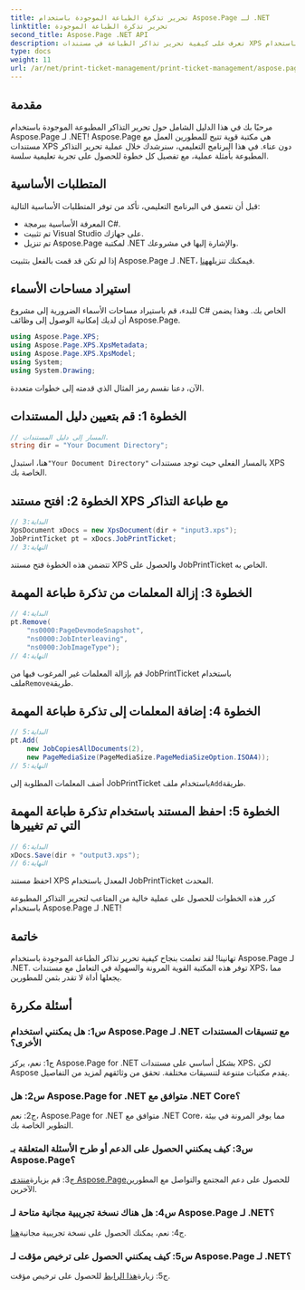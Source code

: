 ```yaml
---
title: تحرير تذكرة الطباعة الموجودة باستخدام Aspose.Page لـ .NET
linktitle: تحرير تذكرة الطباعة الموجودة
second_title: Aspose.Page .NET API
description: تعرف على كيفية تحرير تذاكر الطباعة في مستندات XPS باستخدام Aspose.Page لـ .NET. دليل خطوة بخطوة للمطورين. تعزيز التحكم في طباعة المستندات دون عناء.
type: docs
weight: 11
url: /ar/net/print-ticket-management/print-ticket-management/aspose.page/
---
```

## مقدمة

مرحبًا بك في هذا الدليل الشامل حول تحرير التذاكر المطبوعة الموجودة باستخدام Aspose.Page لـ .NET! Aspose.Page هي مكتبة قوية تتيح للمطورين العمل مع مستندات XPS دون عناء. في هذا البرنامج التعليمي، سنرشدك خلال عملية تحرير التذاكر المطبوعة بأمثلة عملية، مع تفصيل كل خطوة للحصول على تجربة تعليمية سلسة.

## المتطلبات الأساسية

قبل أن نتعمق في البرنامج التعليمي، تأكد من توفر المتطلبات الأساسية التالية:

- المعرفة الأساسية ببرمجة C#.
- تم تثبيت Visual Studio على جهازك.
- تم تنزيل Aspose.Page لمكتبة .NET والإشارة إليها في مشروعك.

 إذا لم تكن قد قمت بالفعل بتثبيت Aspose.Page لـ .NET، فيمكنك تنزيله[هنا](https://releases.aspose.com/page/net/).

## استيراد مساحات الأسماء

للبدء، قم باستيراد مساحات الأسماء الضرورية إلى مشروع C# الخاص بك. وهذا يضمن أن لديك إمكانية الوصول إلى وظائف Aspose.Page.

```csharp
using Aspose.Page.XPS;
using Aspose.Page.XPS.XpsMetadata;
using Aspose.Page.XPS.XpsModel;
using System;
using System.Drawing;
```

الآن، دعنا نقسم رمز المثال الذي قدمته إلى خطوات متعددة.

## الخطوة 1: قم بتعيين دليل المستندات

```csharp
// المسار إلى دليل المستندات.
string dir = "Your Document Directory";
```

 هنا، استبدل`"Your Document Directory"` بالمسار الفعلي حيث توجد مستندات XPS الخاصة بك.

## الخطوة 2: افتح مستند XPS مع طباعة التذاكر

```csharp
// البداية:3
XpsDocument xDocs = new XpsDocument(dir + "input3.xps");
JobPrintTicket pt = xDocs.JobPrintTicket;
// النهاية:3
```

تتضمن هذه الخطوة فتح مستند XPS والحصول على JobPrintTicket الخاص به.

## الخطوة 3: إزالة المعلمات من تذكرة طباعة المهمة

```csharp
// البداية:4
pt.Remove(
	"ns0000:PageDevmodeSnapshot",
	"ns0000:JobInterleaving",
	"ns0000:JobImageType");
// النهاية:4
```

 قم بإزالة المعلمات غير المرغوب فيها من JobPrintTicket باستخدام ملف`Remove`طريقة.

## الخطوة 4: إضافة المعلمات إلى تذكرة طباعة المهمة

```csharp
// البداية:5
pt.Add(
	new JobCopiesAllDocuments(2),
	new PageMediaSize(PageMediaSize.PageMediaSizeOption.ISOA4));
// النهاية:5
```

 أضف المعلمات المطلوبة إلى JobPrintTicket باستخدام ملف`Add`طريقة.

## الخطوة 5: احفظ المستند باستخدام تذكرة طباعة المهمة التي تم تغييرها

```csharp
// البداية:6
xDocs.Save(dir + "output3.xps");
// النهاية:6
```

احفظ مستند XPS المعدل باستخدام JobPrintTicket المحدث.

كرر هذه الخطوات للحصول على عملية خالية من المتاعب لتحرير التذاكر المطبوعة باستخدام Aspose.Page لـ .NET!

## خاتمة

تهانينا! لقد تعلمت بنجاح كيفية تحرير تذاكر الطباعة الموجودة باستخدام Aspose.Page لـ .NET. توفر هذه المكتبة القوية المرونة والسهولة في التعامل مع مستندات XPS، مما يجعلها أداة لا تقدر بثمن للمطورين.

## أسئلة مكررة

### س1: هل يمكنني استخدام Aspose.Page لـ .NET مع تنسيقات المستندات الأخرى؟

ج1: نعم، يركز Aspose.Page for .NET بشكل أساسي على مستندات XPS، لكن Aspose يقدم مكتبات متنوعة لتنسيقات مختلفة. تحقق من وثائقهم لمزيد من التفاصيل.

### س2: هل Aspose.Page for .NET متوافق مع .NET Core؟

ج2: نعم، Aspose.Page for .NET متوافق مع .NET Core، مما يوفر المرونة في بيئة التطوير الخاصة بك.

### س3: كيف يمكنني الحصول على الدعم أو طرح الأسئلة المتعلقة بـ Aspose.Page؟

 ج3: قم بزيارة[منتدى Aspose.Page](https://forum.aspose.com/c/page/39)للحصول على دعم المجتمع والتواصل مع المطورين الآخرين.

### س4: هل هناك نسخة تجريبية مجانية متاحة لـ Aspose.Page لـ .NET؟

 ج4: نعم، يمكنك الحصول على نسخة تجريبية مجانية[هنا](https://releases.aspose.com/).

### س5: كيف يمكنني الحصول على ترخيص مؤقت لـ Aspose.Page لـ .NET؟

 ج5: زيارة[هذا الرابط](https://purchase.aspose.com/temporary-license/) للحصول على ترخيص مؤقت.